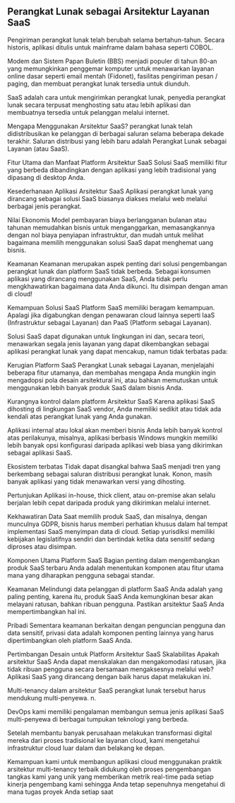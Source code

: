 ## Perangkat Lunak sebagai Arsitektur Layanan SaaS
Pengiriman perangkat lunak telah berubah selama bertahun-tahun. Secara historis, aplikasi ditulis untuk mainframe dalam bahasa seperti COBOL.

Modem dan Sistem Papan Buletin (BBS) menjadi populer di tahun 80-an yang memungkinkan penggemar komputer untuk menawarkan layanan online dasar seperti email mentah (Fidonet), fasilitas pengiriman pesan / paging, dan membuat perangkat lunak tersedia untuk diunduh.

SaaS adalah cara untuk mengirimkan perangkat lunak, penyedia perangkat lunak secara terpusat menghosting satu atau lebih aplikasi dan membuatnya tersedia untuk pelanggan melalui internet. 

Mengapa Menggunakan Arsitektur SaaS?
perangkat lunak telah didistribusikan ke pelanggan di berbagai saluran selama beberapa dekade terakhir. Saluran distribusi yang lebih baru adalah Perangkat Lunak sebagai Layanan (atau SaaS).

Fitur Utama dan Manfaat Platform Arsitektur SaaS
Solusi SaaS memiliki fitur yang berbeda dibandingkan dengan aplikasi yang lebih tradisional yang dipasang di desktop Anda.

Kesederhanaan Aplikasi Arsitektur SaaS
Aplikasi perangkat lunak yang dirancang sebagai solusi SaaS biasanya diakses melalui web melalui berbagai jenis perangkat.

Nilai Ekonomis
Model pembayaran biaya berlangganan bulanan atau tahunan memudahkan bisnis untuk menganggarkan, memasangkannya dengan nol biaya penyiapan infrastruktur, dan mudah untuk melihat bagaimana memilih menggunakan solusi SaaS dapat menghemat uang bisnis.



Keamanan
Keamanan merupakan aspek penting dari solusi pengembangan perangkat lunak dan platform SaaS tidak berbeda. Sebagai konsumen aplikasi yang dirancang menggunakan SaaS, Anda tidak perlu mengkhawatirkan bagaimana data Anda dikunci. Itu disimpan dengan aman di cloud!

Kemampuan Solusi SaaS
Platform SaaS memiliki beragam kemampuan. Apalagi jika digabungkan dengan penawaran cloud lainnya seperti IaaS (Infrastruktur sebagai Layanan) dan PaaS (Platform sebagai Layanan).

Solusi SaaS dapat digunakan untuk lingkungan ini dan, secara teori, menawarkan segala jenis layanan yang dapat dikembangkan sebagai aplikasi perangkat lunak yang dapat mencakup, namun tidak terbatas pada:

Kerugian Platform SaaS
Perangkat Lunak sebagai Layanan, menjelajahi beberapa fitur utamanya, dan membahas mengapa Anda mungkin ingin mengadopsi pola desain arsitektural ini, atau bahkan memutuskan untuk menggunakan lebih banyak produk SaaS dalam bisnis Anda.

Kurangnya kontrol dalam platform Arsitektur SaaS
Karena aplikasi SaaS dihosting di lingkungan SaaS vendor, Anda memiliki sedikit atau tidak ada kendali atas perangkat lunak yang Anda gunakan.

Aplikasi internal atau lokal akan memberi bisnis Anda lebih banyak kontrol atas perilakunya, misalnya, aplikasi berbasis Windows mungkin memiliki lebih banyak opsi konfigurasi daripada aplikasi web biasa yang dikirimkan sebagai aplikasi SaaS.


Ekosistem terbatas
Tidak dapat disangkal bahwa SaaS menjadi tren yang berkembang sebagai saluran distribusi perangkat lunak. Konon, masih banyak aplikasi yang tidak menawarkan versi yang dihosting.

Pertunjukan
Aplikasi in-house, thick client, atau on-premise akan selalu berjalan lebih cepat daripada produk yang dikirimkan melalui internet.

Kekhawatiran Data
Saat memilih produk SaaS, dan misalnya, dengan munculnya GDPR, bisnis harus memberi perhatian khusus dalam hal tempat implementasi SaaS menyimpan data di cloud. Setiap yurisdiksi memiliki kebijakan legislatifnya sendiri dan bertindak ketika data sensitif sedang diproses atau disimpan.

Komponen Utama Platform SaaS
Bagian penting dalam mengembangkan produk SaaS terbaru Anda adalah menentukan komponen atau fitur utama mana yang diharapkan pengguna sebagai standar. 

Keamanan
Melindungi data pelanggan di platform SaaS Anda adalah yang paling penting, karena itu, produk SaaS Anda kemungkinan besar akan melayani ratusan, bahkan ribuan pengguna. Pastikan arsitektur SaaS Anda mempertimbangkan hal ini.

Pribadi
Sementara keamanan berkaitan dengan penguncian pengguna dan data sensitif, privasi data adalah komponen penting lainnya yang harus dipertimbangkan oleh platform SaaS Anda. 





Pertimbangan Desain untuk Platform Arsitektur SaaS
Skalabilitas
Apakah arsitektur SaaS Anda dapat menskalakan dan mengakomodasi ratusan, jika tidak ribuan pengguna secara bersamaan mengaksesnya melalui web? Aplikasi SaaS yang dirancang dengan baik harus dapat melakukan ini.

Multi-tenancy dalam arsitektur SaaS
perangkat lunak tersebut harus mendukung multi-penyewa. n.

DevOps kami memiliki pengalaman membangun semua jenis aplikasi SaaS multi-penyewa di berbagai tumpukan teknologi yang berbeda.

Setelah membantu banyak perusahaan melakukan transformasi digital mereka dari proses tradisional ke layanan cloud, kami mengetahui infrastruktur cloud luar dalam dan belakang ke depan.

Kemampuan kami untuk membangun aplikasi cloud menggunakan praktik arsitektur multi-tenancy terbaik didukung oleh proses pengembangan tangkas kami yang unik yang memberikan metrik real-time pada setiap kinerja pengembang kami sehingga Anda tetap sepenuhnya mengetahui di mana tugas proyek Anda setiap saat
